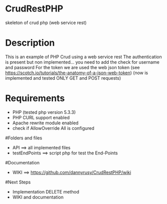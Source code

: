 # CrudRestPHP
skeleton of crud php (web service rest)

# Description
This is an example of PHP Crud using a web service rest
The authentication is present but non implemented... you need to add the check for username and password
For the token we are used the web json token (see https://scotch.io/tutorials/the-anatomy-of-a-json-web-token)
(now is implemented and tested ONLY GET and POST requests)

# Requirements
- PHP (tested php version 5.3.3)
- PHP CURL support enabled 
- Apache rewrite module enabled
- check if AllowOverride All is configured

#Folders and files
- API ==> all implemented files
- testEndPoints ==> script php for test the End-Points

#Documentation
- WIKI ==> https://github.com/dannyrusy/CrudRestPHP/wiki

#Next Steps
- Implementation DELETE method
- WIKI and documentation
